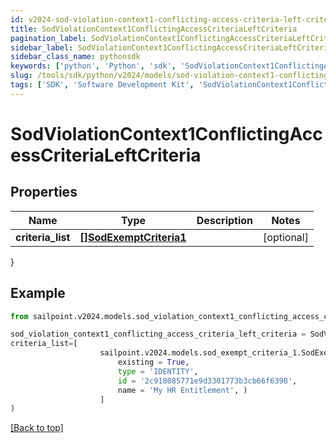 ```yaml
---
id: v2024-sod-violation-context1-conflicting-access-criteria-left-criteria
title: SodViolationContext1ConflictingAccessCriteriaLeftCriteria
pagination_label: SodViolationContext1ConflictingAccessCriteriaLeftCriteria
sidebar_label: SodViolationContext1ConflictingAccessCriteriaLeftCriteria
sidebar_class_name: pythonsdk
keywords: ['python', 'Python', 'sdk', 'SodViolationContext1ConflictingAccessCriteriaLeftCriteria', 'V2024SodViolationContext1ConflictingAccessCriteriaLeftCriteria'] 
slug: /tools/sdk/python/v2024/models/sod-violation-context1-conflicting-access-criteria-left-criteria
tags: ['SDK', 'Software Development Kit', 'SodViolationContext1ConflictingAccessCriteriaLeftCriteria', 'V2024SodViolationContext1ConflictingAccessCriteriaLeftCriteria']
---
```


# SodViolationContext1ConflictingAccessCriteriaLeftCriteria


## Properties

Name | Type | Description | Notes
------------ | ------------- | ------------- | -------------
**criteria_list** | [**[]SodExemptCriteria1**](sod-exempt-criteria1) |  | [optional] 
}

## Example

```python
from sailpoint.v2024.models.sod_violation_context1_conflicting_access_criteria_left_criteria import SodViolationContext1ConflictingAccessCriteriaLeftCriteria

sod_violation_context1_conflicting_access_criteria_left_criteria = SodViolationContext1ConflictingAccessCriteriaLeftCriteria(
criteria_list=[
                    sailpoint.v2024.models.sod_exempt_criteria_1.SodExemptCriteria_1(
                        existing = True, 
                        type = 'IDENTITY', 
                        id = '2c918085771e9d3301773b3cb66f6398', 
                        name = 'My HR Entitlement', )
                    ]
)

```
[[Back to top]](#) 

